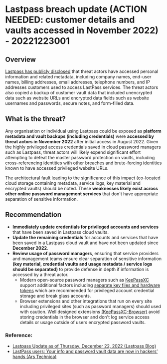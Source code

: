 # Lastpass breach update (ACTION NEEDED: customer details and vaults accessed in November 2022) - 20221223001

## Overview
[Lastpass has publicly disclosed](https://blog.lastpass.com/2022/12/notice-of-recent-security-incident/) that threat actors have accessed personal information and related metadata, including company names, end-user names, billing addresses, email addresses, telephone numbers, and IP addresses customers used to access LastPass services. The threat actors also copied a backup of customer vault data that included unencrypted data such as website URLs and encrypted data fields such as website usernames and passwords, secure notes, and form-filled data.

## What is the threat?
Any organisation or individual using Lastpass could be exposed as **platform metadata and vault backups (including credentials)** were **accessed by threat actors in November 2022** after initial access in August 2022. Given the highly privileged access credentials saved in cloud password managers such as Lastpass, threat actors will likely expend significant effort attempting to defeat the master password protection on vaults, including cross-referencing identities with other breaches and brute-forcing identities known to have accessed privileged website URLs.

The architectural fault leading to the significance of this impact (co-located cloud storage containing metadata, service logs, key material and encrypted vaults) should be noted. These **weaknesses likely exist across other online password management services** that don't have appropriate separation of sensitive information.

## Recommendation
- **Immediately update credentials for privileged accounts and services** that have been saved in Lastpass cloud vaults.
- **Update the remaining credentials** for accounts and services that have been saved in a Lastpass cloud vault and have not been updated since **December 2022**.
- **Review usage of password managers**, ensuring that service providers and management teams ensure clear separation of sensitive information **(key material, credential vaults and usage metadata / service logs should be separated)** to provide defense in depth if information is accessed by a threat actor.
  - Modern open-source password managers such as [KeePassXC](https://keepassxc.org) support additional factors including [separate key files and hardware tokens](https://keepassxc.org/docs/KeePassXC_UserGuide.html#_opening_an_existing_database) which are recommended for privileged account credential storage and break glass accounts.
  - Browser extensions and other integrations that run on every site including privileged sites (such as password managers) should used with caution. Well designed extensions [(KeePassXC-Browser)](https://github.com/keepassxreboot/keepassxc-browser) avoid storing credentials in the browser and don't log service access details or usage outside of users encrypted password vaults.

### Reference:
- [Lastpass Update as of Thursday, December 22, 2022 (Lastpass Blog)](https://blog.lastpass.com/2022/12/notice-of-recent-security-incident/)
- [LastPass users: Your info and password vault data are now in hackers’ hands (Ars Technica)](https://arstechnica.com/information-technology/2022/12/lastpass-says-hackers-have-obtained-vault-data-and-a-wealth-of-customer-info/)
